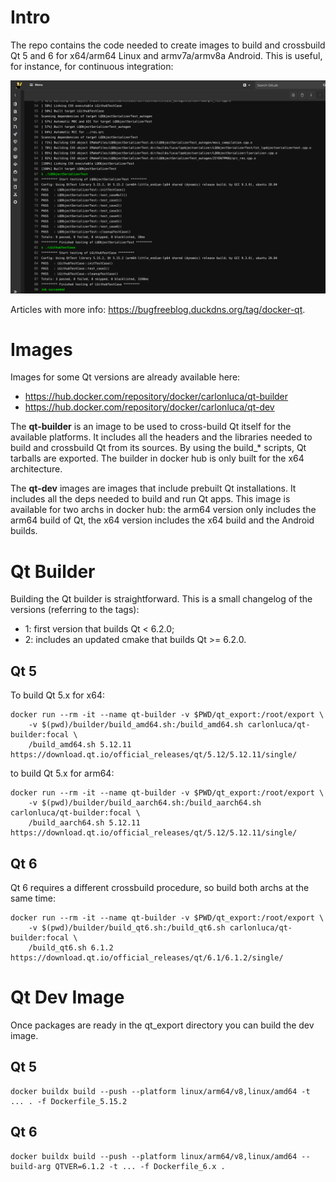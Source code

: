 # Intro

The repo contains the code needed to create images to build and crossbuild Qt 5 and 6 for x64/arm64 Linux and armv7a/armv8a Android. This is useful, for instance, for continuous integration:

![gitlab CI](shot.png)

Articles with more info: https://bugfreeblog.duckdns.org/tag/docker-qt.

# Images

Images for some Qt versions are already available here:

* https://hub.docker.com/repository/docker/carlonluca/qt-builder
* https://hub.docker.com/repository/docker/carlonluca/qt-dev

The **qt-builder** is an image to be used to cross-build Qt itself for the available platforms. It includes all the headers and the libraries needed to build and crossbuild Qt from its sources. By using the build_* scripts, Qt tarballs are exported. The builder in docker hub is only built for the x64 architecture.

The **qt-dev** images are images that include prebuilt Qt installations. It includes all the deps needed to build and run Qt apps. This image is available for two archs in docker hub: the arm64 version only includes the arm64 build of Qt, the x64 version includes the x64 build and the Android builds.

# Qt Builder

Building the Qt builder is straightforward. This is a small changelog of the versions (referring to the tags):

* 1: first version that builds Qt < 6.2.0;
* 2: includes an updated cmake that builds Qt >= 6.2.0.

## Qt 5

To build Qt 5.x for x64:

```
docker run --rm -it --name qt-builder -v $PWD/qt_export:/root/export \
    -v $(pwd)/builder/build_amd64.sh:/build_amd64.sh carlonluca/qt-builder:focal \
    /build_amd64.sh 5.12.11 https://download.qt.io/official_releases/qt/5.12/5.12.11/single/
```

to build Qt 5.x for arm64:

```
docker run --rm -it --name qt-builder -v $PWD/qt_export:/root/export \
    -v $(pwd)/builder/build_aarch64.sh:/build_aarch64.sh carlonluca/qt-builder:focal \
    /build_aarch64.sh 5.12.11 https://download.qt.io/official_releases/qt/5.12/5.12.11/single/
```

## Qt 6

Qt 6 requires a different crossbuild procedure, so build both archs at the same time:

```
docker run --rm -it --name qt-builder -v $PWD/qt_export:/root/export \
    -v $(pwd)/builder/build_qt6.sh:/build_qt6.sh carlonluca/qt-builder:focal \
    /build_qt6.sh 6.1.2 https://download.qt.io/official_releases/qt/6.1/6.1.2/single/
```

# Qt Dev Image

Once packages are ready in the qt_export directory you can build the dev image.

## Qt 5

```
docker buildx build --push --platform linux/arm64/v8,linux/amd64 -t ... . -f Dockerfile_5.15.2
```

## Qt 6

```
docker buildx build --push --platform linux/arm64/v8,linux/amd64 --build-arg QTVER=6.1.2 -t ... -f Dockerfile_6.x .
```